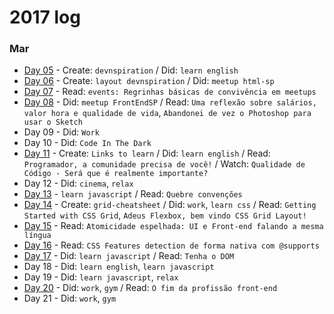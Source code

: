 # 2017 log

### Mar
- [Day 05](https://github.com/kvnol/dailylog/blob/master/2017/log/05-03-2017.md) - Create: `devnspiration` / Did: `learn english`
- [Day 06](https://github.com/kvnol/dailylog/blob/master/2017/log/06-03-2017.md) - Create: `layout devnspiration` / Did: `meetup html-sp`
- [Day 07](https://github.com/kvnol/dailylog/blob/master/2017/log/07-03-2017.md) - Read: `events: Regrinhas básicas de convivência em meetups`
- [Day 08](https://github.com/kvnol/dailylog/blob/master/2017/log/08-03-2017.md) - Did: `meetup FrontEndSP` / Read: `Uma reflexão sobre salários, valor hora e qualidade de vida`, `Abandonei de vez o Photoshop para usar o Sketch`
- Day 09 - Did: `Work`
- Day 10 - Did: `Code In The Dark`
- [Day 11](https://github.com/kvnol/dailylog/blob/master/2017/log/11-03-2017.md) - Create: `Links to learn` / Did: `learn english` / Read: `Programador, a comunidade precisa de você!` / Watch: `Qualidade de Código - Será que é realmente importante?`
- Day 12 - Did: `cinema`, `relax`
- [Day 13](https://github.com/kvnol/dailylog/blob/master/2017/log/13-03-2017.md) - `learn javascript` / Read: `Quebre convenções`
- [Day 14](https://github.com/kvnol/dailylog/blob/master/2017/log/14-03-2017.md) - Create: `grid-cheatsheet` / Did: `work`, `learn css` / Read: `Getting Started with CSS Grid`, `Adeus Flexbox, bem vindo CSS Grid Layout!`
- [Day 15](https://github.com/kvnol/dailylog/blob/master/2017/log/15-03-2017.md) - Read: `Atomicidade espelhada: UI e Front-end falando a mesma língua`
- [Day 16](https://github.com/kvnol/dailylog/blob/master/2017/log/16-03-2017.md) - Read: `CSS Features detection de forma nativa com @supports`
- [Day 17](https://github.com/kvnol/dailylog/blob/master/2017/log/17-03-2017.md) - Did: `learn javascript` / Read: `Tenha o DOM`
- Day 18 - Did: `learn english`, `learn javascript`
- Day 19 - Did: `learn javascript`, `relax`
- [Day 20](https://github.com/kvnol/dailylog/blob/master/2017/log/20-03-2017.md) - Did: `work`, `gym` / Read: `O fim da profissão front-end`
- Day 21 - Did: `work`, `gym`
